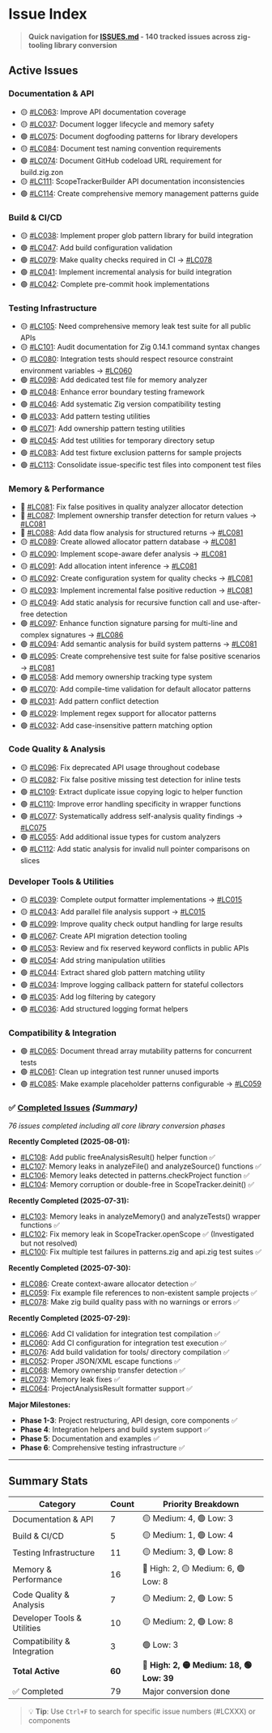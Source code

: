 # Issue Index

> **Quick navigation for [ISSUES.md](ISSUES.md) - 140 tracked issues across zig-tooling library conversion**

## Active Issues

### Documentation & API
- 🟡 [#LC063](ISSUES.md#L9): Improve API documentation coverage
- 🟡 [#LC037](ISSUES.md#L212): Document logger lifecycle and memory safety
- 🟢 [#LC075](ISSUES.md#L84): Document dogfooding patterns for library developers
- 🟡 [#LC084](ISSUES.md#L774): Document test naming convention requirements
- 🟢 [#LC074](ISSUES.md#L506): Document GitHub codeload URL requirement for build.zig.zon
- 🟡 [#LC111](ISSUES.md#L240): ScopeTrackerBuilder API documentation inconsistencies
- 🟢 [#LC114](ISSUES.md#L295): Create comprehensive memory management patterns guide

### Build & CI/CD
- 🟡 [#LC038](ISSUES.md#L66): Implement proper glob pattern library for build integration
- 🟢 [#LC047](ISSUES.md#L285): Add build configuration validation
- 🟢 [#LC079](ISSUES.md#L326): Make quality checks required in CI → [#LC078](00_completed_issues.md#L30)
- 🟢 [#LC041](ISSUES.md#L656): Implement incremental analysis for build integration
- 🟢 [#LC042](ISSUES.md#L674): Complete pre-commit hook implementations

### Testing Infrastructure
- 🟡 [#LC105](ISSUES.md#L45): Need comprehensive memory leak test suite for all public APIs
- 🟡 [#LC101](ISSUES.md#L1131): Audit documentation for Zig 0.14.1 command syntax changes
- 🟡 [#LC080](ISSUES.md#L629): Integration tests should respect resource constraint environment variables → [#LC060](00_completed_issues.md#L787)
- 🟢 [#LC098](ISSUES.md#L1040): Add dedicated test file for memory analyzer
- 🟢 [#LC048](ISSUES.md#L348): Enhance error boundary testing framework
- 🟢 [#LC046](ISSUES.md#L428): Add systematic Zig version compatibility testing
- 🟢 [#LC033](ISSUES.md#L686): Add pattern testing utilities
- 🟢 [#LC071](ISSUES.md#L705): Add ownership pattern testing utilities
- 🟢 [#LC045](ISSUES.md#L799): Add test utilities for temporary directory setup
- 🟢 [#LC083](ISSUES.md#L917): Add test fixture exclusion patterns for sample projects
- 🟢 [#LC113](ISSUES.md#L277): Consolidate issue-specific test files into component test files

### Memory & Performance
- 🔴 [#LC081](ISSUES.md#L585): Fix false positives in quality analyzer allocator detection
- 🔴 [#LC087](ISSUES.md#L239): Implement ownership transfer detection for return values → [#LC081](ISSUES.md#L585)
- 🔴 [#LC088](ISSUES.md#L257): Add data flow analysis for structured returns → [#LC081](ISSUES.md#L585)
- 🟡 [#LC089](ISSUES.md#L179): Create allowed allocator pattern database → [#LC081](ISSUES.md#L489)
- 🟡 [#LC090](ISSUES.md#L197): Implement scope-aware defer analysis → [#LC081](ISSUES.md#L489)
- 🟡 [#LC091](ISSUES.md#L215): Add allocation intent inference → [#LC081](ISSUES.md#L489)
- 🟡 [#LC092](ISSUES.md#L233): Create configuration system for quality checks → [#LC081](ISSUES.md#L489)
- 🟡 [#LC093](ISSUES.md#L251): Implement incremental false positive reduction → [#LC081](ISSUES.md#L489)
- 🟡 [#LC049](ISSUES.md#L305): Add static analysis for recursive function call and use-after-free detection
- 🟢 [#LC097](ISSUES.md#L1016): Enhance function signature parsing for multi-line and complex signatures → [#LC086](00_completed_issues.md#L5)
- 🟢 [#LC094](ISSUES.md#L269): Add semantic analysis for build system patterns → [#LC081](ISSUES.md#L489)
- 🟢 [#LC095](ISSUES.md#L287): Create comprehensive test suite for false positive scenarios → [#LC081](ISSUES.md#L489)
- 🟢 [#LC058](ISSUES.md#L407): Add memory ownership tracking type system
- 🟢 [#LC070](ISSUES.md#L122): Add compile-time validation for default allocator patterns
- 🟢 [#LC031](ISSUES.md#L685): Add pattern conflict detection
- 🟢 [#LC029](ISSUES.md#L723): Implement regex support for allocator patterns
- 🟢 [#LC032](ISSUES.md#L742): Add case-insensitive pattern matching option

### Code Quality & Analysis
- 🟡 [#LC096](ISSUES.md#L998): Fix deprecated API usage throughout codebase
- 🟡 [#LC082](ISSUES.md#L896): Fix false positive missing test detection for inline tests
- 🟢 [#LC109](ISSUES.md#L219): Extract duplicate issue copying logic to helper function
- 🟢 [#LC110](ISSUES.md#L238): Improve error handling specificity in wrapper functions
- 🟢 [#LC077](ISSUES.md#L103): Systematically address self-analysis quality findings → [#LC075](ISSUES.md#L84)
- 🟢 [#LC055](ISSUES.md#L589): Add additional issue types for custom analyzers
- 🟢 [#LC112](ISSUES.md#L259): Add static analysis for invalid null pointer comparisons on slices

### Developer Tools & Utilities
- 🟡 [#LC039](ISSUES.md#L28): Complete output formatter implementations → [#LC015](00_completed_issues.md#L227)
- 🟡 [#LC043](ISSUES.md#L46): Add parallel file analysis support → [#LC015](00_completed_issues.md#L227)
- 🟢 [#LC099](ISSUES.md#L1072): Improve quality check output handling for large results
- 🟢 [#LC067](ISSUES.md#L466): Create API migration detection tooling
- 🟢 [#LC053](ISSUES.md#L550): Review and fix reserved keyword conflicts in public APIs
- 🟢 [#LC054](ISSUES.md#L569): Add string manipulation utilities
- 🟢 [#LC044](ISSUES.md#L781): Extract shared glob pattern matching utility
- 🟢 [#LC034](ISSUES.md#L854): Improve logging callback pattern for stateful collectors
- 🟢 [#LC035](ISSUES.md#L873): Add log filtering by category
- 🟢 [#LC036](ISSUES.md#L893): Add structured logging format helpers

### Compatibility & Integration
- 🟢 [#LC065](ISSUES.md#L619): Document thread array mutability patterns for concurrent tests
- 🟢 [#LC061](ISSUES.md#L638): Clean up integration test runner unused imports
- 🟢 [#LC085](ISSUES.md#L954): Make example placeholder patterns configurable → [#LC059](00_completed_issues.md#L34)

### ✅ [Completed Issues](00_completed_issues.md) *(Summary)*
*76 issues completed including all core library conversion phases*

**Recently Completed (2025-08-01):**
- [#LC108](00_completed_issues.md#L5): Add public freeAnalysisResult() helper function ✅
- [#LC107](00_completed_issues.md#L26): Memory leaks in analyzeFile() and analyzeSource() functions ✅
- [#LC106](00_completed_issues.md#L53): Memory leaks detected in patterns.checkProject function ✅
- [#LC104](00_completed_issues.md#L79): Memory corruption or double-free in ScopeTracker.deinit() ✅

**Recently Completed (2025-07-31):**
- [#LC103](00_completed_issues.md#L33): Memory leaks in analyzeMemory() and analyzeTests() wrapper functions ✅
- [#LC102](00_completed_issues.md#L59): Fix memory leak in ScopeTracker.openScope ✅ (Investigated but not resolved)
- [#LC100](00_completed_issues.md#L84): Fix multiple test failures in patterns.zig and api.zig test suites ✅

**Recently Completed (2025-07-30):**
- [#LC086](00_completed_issues.md#L30): Create context-aware allocator detection ✅
- [#LC059](00_completed_issues.md#L59): Fix example file references to non-existent sample projects ✅
- [#LC078](00_completed_issues.md#L84): Make zig build quality pass with no warnings or errors ✅

**Recently Completed (2025-07-29):**
- [#LC066](00_completed_issues.md#L25): Add CI validation for integration test compilation ✅
- [#LC060](00_completed_issues.md#L762): Add CI configuration for integration test execution ✅
- [#LC076](00_completed_issues.md#L31): Add build validation for tools/ directory compilation ✅
- [#LC052](00_completed_issues.md#L51): Proper JSON/XML escape functions ✅
- [#LC068](00_completed_issues.md#L72): Memory ownership transfer detection ✅  
- [#LC073](00_completed_issues.md#L174): Memory leak fixes ✅
- [#LC064](00_completed_issues.md#L720): ProjectAnalysisResult formatter support ✅

**Major Milestones:**
- **Phase 1-3**: Project restructuring, API design, core components ✅
- **Phase 4**: Integration helpers and build system support ✅
- **Phase 5**: Documentation and examples ✅
- **Phase 6**: Comprehensive testing infrastructure ✅

---

## Summary Stats

| Category | Count | Priority Breakdown |
|----------|-------|-------------------|
| Documentation & API | 7 | 🟡 Medium: 4, 🟢 Low: 3 |
| Build & CI/CD | 5 | 🟡 Medium: 1, 🟢 Low: 4 |
| Testing Infrastructure | 11 | 🟡 Medium: 3, 🟢 Low: 8 |
| Memory & Performance | 16 | 🔴 High: 2, 🟡 Medium: 6, 🟢 Low: 8 |
| Code Quality & Analysis | 7 | 🟡 Medium: 2, 🟢 Low: 5 |
| Developer Tools & Utilities | 10 | 🟡 Medium: 2, 🟢 Low: 8 |
| Compatibility & Integration | 3 | 🟢 Low: 3 |
| **Total Active** | **60** | **🔴 High: 2, 🟡 Medium: 18, 🟢 Low: 39** |
| ✅ Completed | 79 | Major conversion done |

> 💡 **Tip**: Use `Ctrl+F` to search for specific issue numbers (#LCXXX) or components